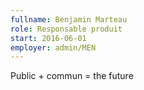 ```yaml
---
fullname: Benjamin Marteau
role: Responsable produit
start: 2016-06-01
employer: admin/MEN
---
```


Public + commun = the future

